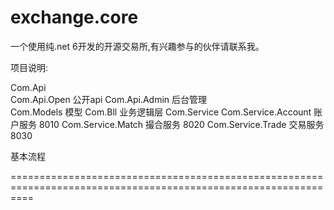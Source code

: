 # exchange.core
一个使用纯.net 6开发的开源交易所,有兴趣参与的伙伴请联系我。

项目说明:

Com.Api     
    Com.Api.Open                                    公开api
    Com.Api.Admin                                   后台管理   
Com.Models                                          模型
Com.Bll                                             业务逻辑层
Com.Service
    Com.Service.Account                             账户服务        8010
    Com.Service.Match                               撮合服务        8020
    Com.Service.Trade                               交易服务        8030







基本流程




================================================================================================================



